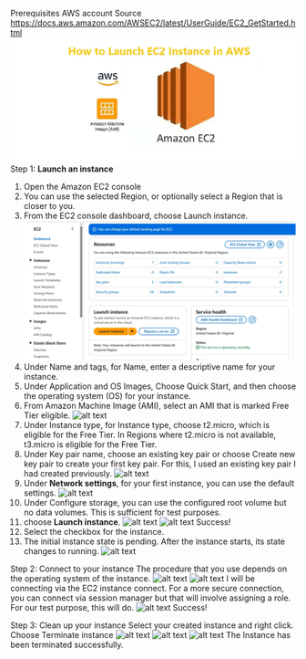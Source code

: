 Prerequisites
AWS account
Source
https://docs.aws.amazon.com/AWSEC2/latest/UserGuide/EC2_GetStarted.html
![alt text](Capture0.PNG)
Step 1: **Launch an instance**
1. Open the Amazon EC2 console
2. You can use the selected Region, or optionally select a Region that is closer to you.
3. From the EC2 console dashboard, choose Launch instance.
![alt text](Capture1.PNG)
4. Under Name and tags, for Name, enter a descriptive name for your instance.
5. Under Application and OS Images, Choose Quick Start, and then choose the operating system (OS) for your instance.
6. From Amazon Machine Image (AMI), select an AMI that is marked Free Tier eligible.
![alt text](Capture2-1.PNG)
7. Under Instance type, for Instance type, choose t2.micro, which is eligible for the Free Tier. In Regions where t2.micro is not available, t3.micro  is eligible for the Free Tier.
8. Under Key pair name, choose an existing key pair or choose Create new key pair to create your first key pair. For this, I used an existing key pair I had created previously.
![alt text](Capture3-1.PNG)
9. Under **Network settings**, for your first instance, you can use the default settings.
![alt text](Capture4-1.PNG)
10. Under Configure storage, you can use the configured root volume but no data volumes. This is sufficient for test purposes.
11. choose **Launch instance**.
![alt text](Capture5-1.PNG)
![alt text](Capture6-1.PNG)
Success!
12. Select the checkbox for the instance.
13. The initial instance state is pending. After the instance starts, its state changes to running.
![alt text](Capture7-1.PNG)

Step 2: Connect to your instance
The procedure that you use depends on the operating system of the instance.
![alt text](Capture8-1.PNG)
![alt text](Capture9-1.PNG)
I will be connecting via the EC2 instance connect. For a more secure connection, you can connect via session manager but that will involve assigning a role. For our test purpose, this will do.
![alt text](Capture10-1.PNG)
Success!

Step 3: Clean up your instance
Select your created instance and right click.
Choose Terminate instance
![alt text](Capture11-1.PNG)
![alt text](Capture12-1.PNG)
![alt text](Capture13-1.PNG)
The Instance has been terminated successfully.